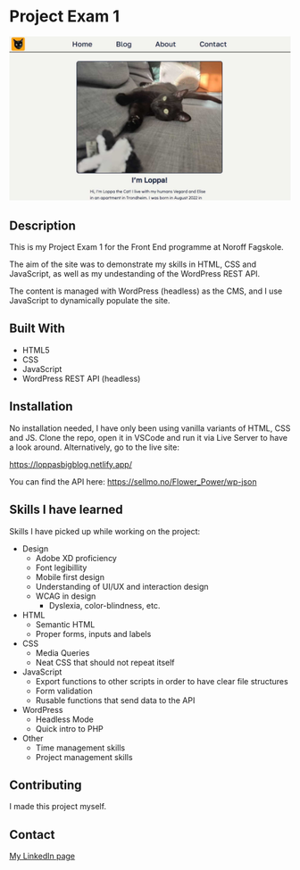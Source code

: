 # Project Exam  1

![image](https://github.com/VegardMaao/Portfolio-management-1/blob/main/images/loppasbigblog.jpg?raw=true)

## Description

This is my Project Exam 1 for the Front End programme at Noroff Fagskole.  

The aim of the site was to demonstrate my  skills in HTML, CSS and JavaScript,
as well as my undestanding of the WordPress REST API. 

The content is managed with WordPress (headless) as the CMS, and I use JavaScript to dynamically populate the site.

## Built With

- HTML5
- CSS
- JavaScript 
- WordPress REST API (headless)

## Installation

No installation needed, I have only been using vanilla variants of HTML, CSS and JS. Clone the repo, open it in VSCode and run it via Live Server to have a look around. Alternatively, go to the live site:

https://loppasbigblog.netlify.app/ 

You can find the API here:
https://sellmo.no/Flower_Power/wp-json

## Skills I have learned

Skills I have picked up while working on the project:
- Design
    - Adobe XD proficiency 
    - Font legibillity
    - Mobile first design
    - Understanding of UI/UX and interaction design
    - WCAG in design
        - Dyslexia, color-blindness, etc.
- HTML
    - Semantic HTML
    - Proper forms, inputs and labels
- CSS
    - Media Queries 
    - Neat CSS that should not repeat itself
- JavaScript 
    - Export functions to other scripts in order to have clear file structures
    - Form validation
    - Rusable functions that send data to the API
- WordPress
    - Headless Mode
    - Quick intro to PHP
- Other 
    - Time management skills 
    - Project management skills

## Contributing

I made this project myself. 

## Contact

[My LinkedIn page](https://www.linkedin.com/in/vegard-m-a1bba7174/)
